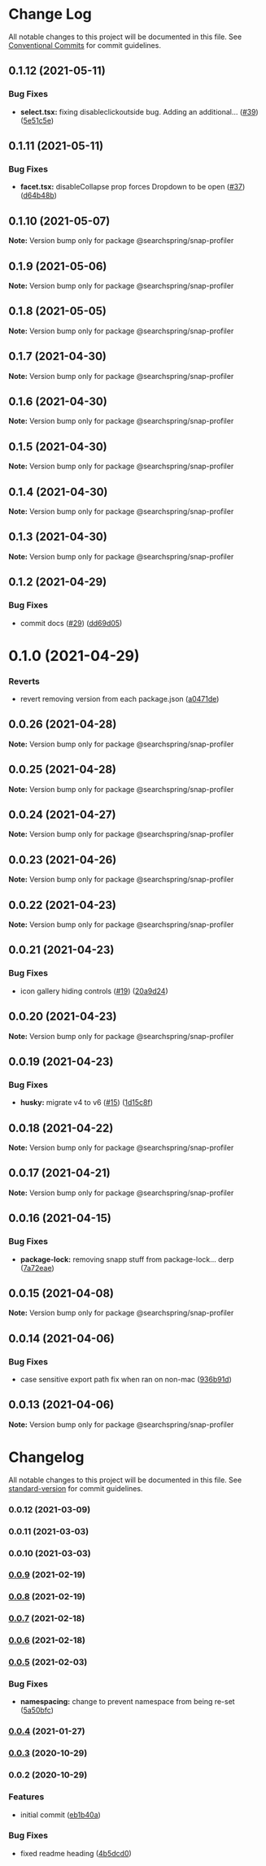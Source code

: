 # Change Log

All notable changes to this project will be documented in this file.
See [Conventional Commits](https://conventionalcommits.org) for commit guidelines.

## 0.1.12 (2021-05-11)


### Bug Fixes

* **select.tsx:** fixing disableclickoutside bug. Adding an additional… ([#39](https://github.com/searchspring/snap/issues/39)) ([5e51c5e](https://github.com/searchspring/snap/commit/5e51c5ef4eaab24b86f0c363f9c66424ba71cfd1))





## 0.1.11 (2021-05-11)


### Bug Fixes

* **facet.tsx:** disableCollapse prop forces Dropdown to be open ([#37](https://github.com/searchspring/snap/issues/37)) ([d64b48b](https://github.com/searchspring/snap/commit/d64b48bddfe40017e2cf051325037b4743a1e002))





## 0.1.10 (2021-05-07)

**Note:** Version bump only for package @searchspring/snap-profiler





## 0.1.9 (2021-05-06)

**Note:** Version bump only for package @searchspring/snap-profiler





## 0.1.8 (2021-05-05)

**Note:** Version bump only for package @searchspring/snap-profiler





## 0.1.7 (2021-04-30)

**Note:** Version bump only for package @searchspring/snap-profiler





## 0.1.6 (2021-04-30)

**Note:** Version bump only for package @searchspring/snap-profiler





## 0.1.5 (2021-04-30)

**Note:** Version bump only for package @searchspring/snap-profiler





## 0.1.4 (2021-04-30)

**Note:** Version bump only for package @searchspring/snap-profiler





## 0.1.3 (2021-04-30)

**Note:** Version bump only for package @searchspring/snap-profiler





## 0.1.2 (2021-04-29)


### Bug Fixes

* commit docs ([#29](https://github.com/searchspring/snap/issues/29)) ([dd69d05](https://github.com/searchspring/snap/commit/dd69d0548465672eb58ab720884ce2d8190a0677))





# 0.1.0 (2021-04-29)


### Reverts

* revert removing version from each package.json ([a0471de](https://github.com/searchspring/snap/commit/a0471dee9794c7044bd0231d645de3a831983a52))





## 0.0.26 (2021-04-28)

**Note:** Version bump only for package @searchspring/snap-profiler





## 0.0.25 (2021-04-28)

**Note:** Version bump only for package @searchspring/snap-profiler





## 0.0.24 (2021-04-27)

**Note:** Version bump only for package @searchspring/snap-profiler





## 0.0.23 (2021-04-26)

**Note:** Version bump only for package @searchspring/snap-profiler





## 0.0.22 (2021-04-23)

**Note:** Version bump only for package @searchspring/snap-profiler





## 0.0.21 (2021-04-23)


### Bug Fixes

* icon gallery hiding controls ([#19](https://github.com/searchspring/snap/issues/19)) ([20a9d24](https://github.com/searchspring/snap/commit/20a9d246408a404fcfe2ca7b27541a8215e60f79))





## 0.0.20 (2021-04-23)

**Note:** Version bump only for package @searchspring/snap-profiler





## 0.0.19 (2021-04-23)


### Bug Fixes

* **husky:** migrate v4 to v6 ([#15](https://github.com/searchspring/snap/issues/15)) ([1d15c8f](https://github.com/searchspring/snap/commit/1d15c8f24467bc91b28039db51c35c02199c0774))





## 0.0.18 (2021-04-22)

**Note:** Version bump only for package @searchspring/snap-profiler





## 0.0.17 (2021-04-21)

**Note:** Version bump only for package @searchspring/snap-profiler





## 0.0.16 (2021-04-15)


### Bug Fixes

* **package-lock:** removing snapp stuff from package-lock... derp ([7a72eae](https://github.com/searchspring/snap/commit/7a72eae82a59e366aec813a7d374508be2165559))





## 0.0.15 (2021-04-08)

**Note:** Version bump only for package @searchspring/snap-profiler





## 0.0.14 (2021-04-06)


### Bug Fixes

* case sensitive export path fix when ran on non-mac ([936b91d](https://github.com/searchspring/snap/commit/936b91d2e2c8f8ab872b98b0a52e1788bf52a3e0))





## 0.0.13 (2021-04-06)

**Note:** Version bump only for package @searchspring/snap-profiler





# Changelog

All notable changes to this project will be documented in this file. See [standard-version](https://github.com/conventional-changelog/standard-version) for commit guidelines.

### 0.0.12 (2021-03-09)

### 0.0.11 (2021-03-03)

### 0.0.10 (2021-03-03)

### [0.0.9](https://github.com/searchspring/snap-profiler/compare/v0.0.8...v0.0.9) (2021-02-19)

### [0.0.8](https://github.com/searchspring/snap-profiler/compare/v0.0.7...v0.0.8) (2021-02-19)

### [0.0.7](https://github.com/searchspring/snap-profiler/compare/v0.0.6...v0.0.7) (2021-02-18)

### [0.0.6](https://github.com/searchspring/snap-profiler/compare/v0.0.5...v0.0.6) (2021-02-18)

### [0.0.5](https://github.com/searchspring/snap-profiler/compare/v0.0.4...v0.0.5) (2021-02-03)


### Bug Fixes

* **namespacing:** change to prevent namespace from being re-set ([5a50bfc](https://github.com/searchspring/snap-profiler/commit/5a50bfcb2c8518a54cb072d45486efffe1c7840d))

### [0.0.4](https://github.com/searchspring/snap-profiler/compare/v0.0.3...v0.0.4) (2021-01-27)

### [0.0.3](https://github.com/searchspring/snap-profiler/compare/v0.0.2...v0.0.3) (2020-10-29)

### 0.0.2 (2020-10-29)


### Features

* initial commit ([eb1b40a](https://github.com/searchspring/snap-profiler/commit/eb1b40a5a218f740ba727b519cc4745f122ab93f))


### Bug Fixes

* fixed readme heading ([4b5dcd0](https://github.com/searchspring/snap-profiler/commit/4b5dcd043440f8e016706fad58ed87f363e8f47c))
